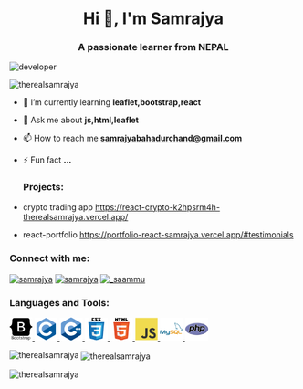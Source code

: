 <h1 align="center">Hi 👋, I'm Samrajya</h1>
<h3 align="center">A passionate learner from NEPAL</h3>
<img src="https://i.imgur.com/rTZkf4K.gif" alt="developer" width="400px" height="400px">

<p align="left"> <img src="https://komarev.com/ghpvc/?username=therealsamrajya&label=Profile%20views&color=0e75b6&style=flat" alt="therealsamrajya" /> </p>

- 🌱 I’m currently learning **leaflet,bootstrap,react**

- 💬 Ask me about **js,html,leaflet**

- 📫 How to reach me **samrajyabahadurchand@gmail.com**

- ⚡ Fun fact **...**
  <h3 align="left">
    Projects:</h3>
- crypto trading app https://react-crypto-k2hpsrm4h-therealsamrajya.vercel.app/
- react-portfolio https://portfolio-react-samrajya.vercel.app/#testimonials

<h3 align="left">Connect with me:</h3>
<p align="left">
<a href="https://linkedin.com/in/samrajya" target="blank"><img align="center" src="https://raw.githubusercontent.com/rahuldkjain/github-profile-readme-generator/master/src/images/icons/Social/linked-in-alt.svg" alt="samrajya" height="30" width="40" /></a>
<a href="https://fb.com/samrajya" target="blank"><img align="center" src="https://raw.githubusercontent.com/rahuldkjain/github-profile-readme-generator/master/src/images/icons/Social/facebook.svg" alt="samrajya" height="30" width="40" /></a>
<a href="https://instagram.com/_saammu" target="blank"><img align="center" src="https://raw.githubusercontent.com/rahuldkjain/github-profile-readme-generator/master/src/images/icons/Social/instagram.svg" alt="_saammu" height="30" width="40" /></a>
</p>

<h3 align="left">Languages and Tools:</h3>
<p align="left"> <a href="https://getbootstrap.com" target="_blank" rel="noreferrer"> <img src="https://raw.githubusercontent.com/devicons/devicon/master/icons/bootstrap/bootstrap-plain-wordmark.svg" alt="bootstrap" width="40" height="40"/> </a> <a href="https://www.cprogramming.com/" target="_blank" rel="noreferrer"> <img src="https://raw.githubusercontent.com/devicons/devicon/master/icons/c/c-original.svg" alt="c" width="40" height="40"/> </a> <a href="https://www.w3schools.com/cpp/" target="_blank" rel="noreferrer"> <img src="https://raw.githubusercontent.com/devicons/devicon/master/icons/cplusplus/cplusplus-original.svg" alt="cplusplus" width="40" height="40"/> </a> <a href="https://www.w3schools.com/css/" target="_blank" rel="noreferrer"> <img src="https://raw.githubusercontent.com/devicons/devicon/master/icons/css3/css3-original-wordmark.svg" alt="css3" width="40" height="40"/> </a> <a href="https://www.w3.org/html/" target="_blank" rel="noreferrer"> <img src="https://raw.githubusercontent.com/devicons/devicon/master/icons/html5/html5-original-wordmark.svg" alt="html5" width="40" height="40"/> </a> <a href="https://developer.mozilla.org/en-US/docs/Web/JavaScript" target="_blank" rel="noreferrer"> <img src="https://raw.githubusercontent.com/devicons/devicon/master/icons/javascript/javascript-original.svg" alt="javascript" width="40" height="40"/> </a> <a href="https://www.mysql.com/" target="_blank" rel="noreferrer"> <img src="https://raw.githubusercontent.com/devicons/devicon/master/icons/mysql/mysql-original-wordmark.svg" alt="mysql" width="40" height="40"/> </a> <a href="https://www.php.net" target="_blank" rel="noreferrer"> <img src="https://raw.githubusercontent.com/devicons/devicon/master/icons/php/php-original.svg" alt="php" width="40" height="40"/> </a> </p>

<p><img align="left" src="https://github-readme-stats.vercel.app/api/top-langs?username=therealsamrajya&show_icons=true&locale=en&layout=compact" alt="therealsamrajya" /></p>

<p>&nbsp;<img align="center" src="https://github-readme-stats.vercel.app/api?username=therealsamrajya&show_icons=true&locale=en" alt="therealsamrajya" /></p>

<p><img align="center" src="https://github-readme-streak-stats.herokuapp.com/?user=therealsamrajya&" alt="therealsamrajya" /></p>
